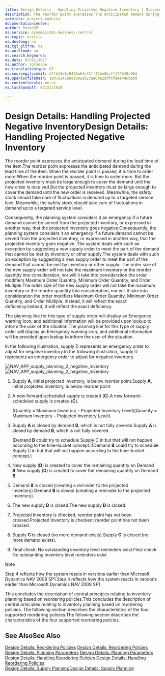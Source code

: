 ```yaml
---
title: Design Details - Handling Projected Negative Inventory | Microsoft Docs
description: The reorder point expresses the anticipated demand during the lead time of the item. When the reorder point is passed, it is time to order more. But the projected inventory must be large enough to cover the demand until the new order is received. Meanwhile, the safety stock should take care of fluctuations in demand up to a targeted service level.
services: project-madeira
documentationcenter: 
author: SorenGP
ms.service: dynamics365-business-central
ms.topic: article
ms.devlang: na
ms.tgt_pltfrm: na
ms.workload: na
ms.search.keywords: 
ms.date: 07/01/2017
ms.author: sgroespe
ms.translationtype: HT
ms.sourcegitcommit: d7fb34e1c9428a64c71ff47be8bcff174649c00d
ms.openlocfilehash: 19d7e142ebe10926b2caa6da2ddf6faae486bebd
ms.contentlocale: en-nz
ms.lasthandoff: 03/22/2018

---
```

# <a name="design-details-handling-projected-negative-inventory"></a><span data-ttu-id="35145-106">Design Details: Handling Projected Negative Inventory</span><span class="sxs-lookup"><span data-stu-id="35145-106">Design Details: Handling Projected Negative Inventory</span></span>
<span data-ttu-id="35145-107">The reorder point expresses the anticipated demand during the lead time of the item.</span><span class="sxs-lookup"><span data-stu-id="35145-107">The reorder point expresses the anticipated demand during the lead time of the item.</span></span> <span data-ttu-id="35145-108">When the reorder point is passed, it is time to order more.</span><span class="sxs-lookup"><span data-stu-id="35145-108">When the reorder point is passed, it is time to order more.</span></span> <span data-ttu-id="35145-109">But the projected inventory must be large enough to cover the demand until the new order is received.</span><span class="sxs-lookup"><span data-stu-id="35145-109">But the projected inventory must be large enough to cover the demand until the new order is received.</span></span> <span data-ttu-id="35145-110">Meanwhile, the safety stock should take care of fluctuations in demand up to a targeted service level.</span><span class="sxs-lookup"><span data-stu-id="35145-110">Meanwhile, the safety stock should take care of fluctuations in demand up to a targeted service level.</span></span>  

 <span data-ttu-id="35145-111">Consequently, the planning system considers it an emergency if a future demand cannot be served from the projected inventory, or expressed in another way, that the projected inventory goes negative.</span><span class="sxs-lookup"><span data-stu-id="35145-111">Consequently, the planning system considers it an emergency if a future demand cannot be served from the projected inventory, or expressed in another way, that the projected inventory goes negative.</span></span> <span data-ttu-id="35145-112">The system deals with such an exception by suggesting a new supply order to meet the part of the demand that cannot be met by inventory or other supply.</span><span class="sxs-lookup"><span data-stu-id="35145-112">The system deals with such an exception by suggesting a new supply order to meet the part of the demand that cannot be met by inventory or other supply.</span></span> <span data-ttu-id="35145-113">The order size of the new supply order will not take the maximum inventory or the reorder quantity into consideration, nor will it take into consideration the order modifiers Maximum Order Quantity, Minimum Order Quantity, and Order Multiple.</span><span class="sxs-lookup"><span data-stu-id="35145-113">The order size of the new supply order will not take the maximum inventory or the reorder quantity into consideration, nor will it take into consideration the order modifiers Maximum Order Quantity, Minimum Order Quantity, and Order Multiple.</span></span> <span data-ttu-id="35145-114">Instead, it will reflect the exact deficiency.</span><span class="sxs-lookup"><span data-stu-id="35145-114">Instead, it will reflect the exact deficiency.</span></span>  

 <span data-ttu-id="35145-115">The planning line for this type of supply order will display an Emergency warning icon, and additional information will be provided upon lookup to inform the user of the situation.</span><span class="sxs-lookup"><span data-stu-id="35145-115">The planning line for this type of supply order will display an Emergency warning icon, and additional information will be provided upon lookup to inform the user of the situation.</span></span>  

 <span data-ttu-id="35145-116">In the following illustration, supply D represents an emergency order to adjust for negative inventory.</span><span class="sxs-lookup"><span data-stu-id="35145-116">In the following illustration, supply D represents an emergency order to adjust for negative inventory.</span></span>  

 <span data-ttu-id="35145-117">![](media/nav_app_supply_planning_2_negative_inventory.png "NAV_APP_supply_planning_2_negative_inventory")</span><span class="sxs-lookup"><span data-stu-id="35145-117">![](media/nav_app_supply_planning_2_negative_inventory.png "NAV_APP_supply_planning_2_negative_inventory")</span></span>  

1.  <span data-ttu-id="35145-118">Supply **A**, initial projected inventory, is below reorder point.</span><span class="sxs-lookup"><span data-stu-id="35145-118">Supply **A**, initial projected inventory, is below reorder point.</span></span>  

2.  <span data-ttu-id="35145-119">A new forward-scheduled supply is created (**C**).</span><span class="sxs-lookup"><span data-stu-id="35145-119">A new forward-scheduled supply is created (**C**).</span></span>  

     <span data-ttu-id="35145-120">(Quantity = Maximum Inventory – Projected Inventory Level)</span><span class="sxs-lookup"><span data-stu-id="35145-120">(Quantity = Maximum Inventory – Projected Inventory Level)</span></span>  

3.  <span data-ttu-id="35145-121">Supply **A** is closed by demand **B**, which is not fully covered.</span><span class="sxs-lookup"><span data-stu-id="35145-121">Supply **A** is closed by demand **B**, which is not fully covered.</span></span>  

     <span data-ttu-id="35145-122">(Demand **B** could try to schedule Supply C in but that will not happen according to the time-bucket concept.)</span><span class="sxs-lookup"><span data-stu-id="35145-122">(Demand **B** could try to schedule Supply C in but that will not happen according to the time-bucket concept.)</span></span>  

4.  <span data-ttu-id="35145-123">New supply (**D**) is created to cover the remaining quantity on Demand **B**.</span><span class="sxs-lookup"><span data-stu-id="35145-123">New supply (**D**) is created to cover the remaining quantity on Demand **B**.</span></span>  

5.  <span data-ttu-id="35145-124">Demand **B** is closed (creating a reminder to the projected inventory).</span><span class="sxs-lookup"><span data-stu-id="35145-124">Demand **B** is closed (creating a reminder to the projected inventory).</span></span>  

6.  <span data-ttu-id="35145-125">The new supply **D** is closed.</span><span class="sxs-lookup"><span data-stu-id="35145-125">The new supply **D** is closed.</span></span>  

7.  <span data-ttu-id="35145-126">Projected Inventory is checked; reorder point has not been crossed.</span><span class="sxs-lookup"><span data-stu-id="35145-126">Projected Inventory is checked; reorder point has not been crossed.</span></span>  

8.  <span data-ttu-id="35145-127">Supply **C** is closed (no more demand exists).</span><span class="sxs-lookup"><span data-stu-id="35145-127">Supply **C** is closed (no more demand exists).</span></span>  

9. <span data-ttu-id="35145-128">Final check: No outstanding inventory level reminders exist.</span><span class="sxs-lookup"><span data-stu-id="35145-128">Final check: No outstanding inventory level reminders exist.</span></span>  

> [!NOTE]  
>  <span data-ttu-id="35145-129">Step 4 reflects how the system reacts in versions earlier than Microsoft Dynamics NAV 2009 SP1.</span><span class="sxs-lookup"><span data-stu-id="35145-129">Step 4 reflects how the system reacts in versions earlier than Microsoft Dynamics NAV 2009 SP1.</span></span>  

 <span data-ttu-id="35145-130">This concludes the description of central principles relating to inventory planning based on reordering policies.</span><span class="sxs-lookup"><span data-stu-id="35145-130">This concludes the description of central principles relating to inventory planning based on reordering policies.</span></span> <span data-ttu-id="35145-131">The following section describes the characteristics of the four supported reordering policies.</span><span class="sxs-lookup"><span data-stu-id="35145-131">The following section describes the characteristics of the four supported reordering policies.</span></span>  

## <a name="see-also"></a><span data-ttu-id="35145-132">See Also</span><span class="sxs-lookup"><span data-stu-id="35145-132">See Also</span></span>  
 <span data-ttu-id="35145-133">[Design Details: Reordering Policies](design-details-reordering-policies.md) </span><span class="sxs-lookup"><span data-stu-id="35145-133">[Design Details: Reordering Policies](design-details-reordering-policies.md) </span></span>  
 <span data-ttu-id="35145-134">[Design Details: Planning Parameters](design-details-planning-parameters.md) </span><span class="sxs-lookup"><span data-stu-id="35145-134">[Design Details: Planning Parameters](design-details-planning-parameters.md) </span></span>  
 <span data-ttu-id="35145-135">[Design Details: Handling Reordering Policies](design-details-handling-reordering-policies.md) </span><span class="sxs-lookup"><span data-stu-id="35145-135">[Design Details: Handling Reordering Policies](design-details-handling-reordering-policies.md) </span></span>  
 [<span data-ttu-id="35145-136">Design Details: Supply Planning</span><span class="sxs-lookup"><span data-stu-id="35145-136">Design Details: Supply Planning</span></span>](design-details-supply-planning.md)

